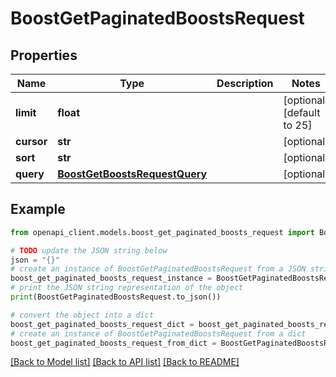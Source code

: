 # BoostGetPaginatedBoostsRequest


## Properties

Name | Type | Description | Notes
------------ | ------------- | ------------- | -------------
**limit** | **float** |  | [optional] [default to 25]
**cursor** | **str** |  | [optional] 
**sort** | **str** |  | [optional] 
**query** | [**BoostGetBoostsRequestQuery**](BoostGetBoostsRequestQuery.md) |  | [optional] 

## Example

```python
from openapi_client.models.boost_get_paginated_boosts_request import BoostGetPaginatedBoostsRequest

# TODO update the JSON string below
json = "{}"
# create an instance of BoostGetPaginatedBoostsRequest from a JSON string
boost_get_paginated_boosts_request_instance = BoostGetPaginatedBoostsRequest.from_json(json)
# print the JSON string representation of the object
print(BoostGetPaginatedBoostsRequest.to_json())

# convert the object into a dict
boost_get_paginated_boosts_request_dict = boost_get_paginated_boosts_request_instance.to_dict()
# create an instance of BoostGetPaginatedBoostsRequest from a dict
boost_get_paginated_boosts_request_from_dict = BoostGetPaginatedBoostsRequest.from_dict(boost_get_paginated_boosts_request_dict)
```
[[Back to Model list]](../README.md#documentation-for-models) [[Back to API list]](../README.md#documentation-for-api-endpoints) [[Back to README]](../README.md)


